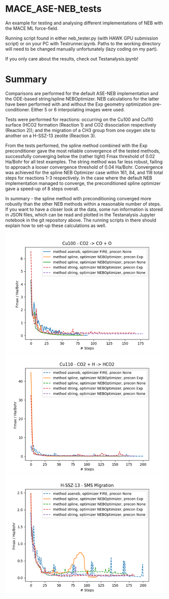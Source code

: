 # MACE_ASE-NEB_tests
An example for testing and analysing different implementations of NEB with the MACE ML force-field.

Running script found in either neb_tester.py (with HAWK GPU submission script) or on your PC with Testrunner.ipynb. Paths to the working directory will need to be changed manually unfortunately (lazy coding on my part).

If you only care about the results, check out Testanalysis.ipynb!

# Summary

Comparisons are performed for the default ASE-NEB implementation and the ODE-based string/spline NEBOptimizer. NEB calculations for the latter have been performed with and without the Exp geometry optimization pre-conditioner. Either 5 or 6 interpolating images were used.

Tests were performed for reactions: occurring on the Cu100 and Cu110 surface (HCO2 formation (Reaction 1) and CO2 dissociation respectively (Reaction 2)); and the migration of a CH3 group from one oxygen site to another on a H-SSZ-13 zeolite (Reaction 3).

From the tests performed, the spline method combined with the Exp preconditioner gave the most reliable convergence of the tested methods, successfully converging below the (rather tight) Fmax threshold of 0.02 Ha/Bohr for all test examples. The string method was far less robust, failing to approach a looser convergence threshold of 0.04 Ha/Bohr. Convergence was achieved for the spline NEB Optimizer case within 161, 84, and 118 total steps for reactions 1-3 respectively. In the case where the default NEB implementation managed to converge, the preconditioned spline optimizer gave a speed-up of 8 steps overall.

In summary - the spline method with preconditioning converged more robustly than the other NEB methods within a reasonable number of steps. If you want to have a closer look at the data, some run information is stored in JSON files, which can be read and plotted in the Testanalysis Jupyter notebook in the git repository above. The running scripts in there should explain how to set-up these calculations as well.

![alt text](https://github.com/GabrielBram/MACE_ASE-NEB_tests/blob/main/figures/Cu100_CO2_dissoc_NEB-comparison.png?raw=true)
![alt text](https://github.com/GabrielBram/MACE_ASE-NEB_tests/blob/main/figures/Cu110_HCO2_formation_NEB-comparison.png?raw=true)
![alt text](https://github.com/GabrielBram/MACE_ASE-NEB_tests/blob/main/figures/H-SSZ-13_SMS_migration_NEB-comparison.png?raw=true)
